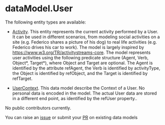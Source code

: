 # dataModel.User


The following entity types are available:
- [Activity](https://github.com/smart-data-models/dataModel.User/blob/master/Activity/README.md). This entity represents the current activity performed by a User. It can be used in different scenarios, from modeling social activities on a site (e.g. Federico shares a picture of his dog) to real life activities (e.g. Federico drives his car to work). The model is largely inspired by https://www.w3.org/TR/activitystreams-core.
The model represents user activities using the following predicate structure (Agent, Verb, Object*, Target*), where Object and Target are optional. The Agent is identified by the attribute refAgent, the Verb is identified by activityType, the Object is identified by refObject, and the Target is identified by refTarget.

- [UserContext](https://github.com/smart-data-models/dataModel.User/blob/master/UserContext/README.md). This data model describe the Context of a User. No personal data is encoded in the model. The actual
User data are stored in a different end point, as identified by the refUser property..



No public contributors currently.

You can raise an [issue](https://github.com/smart-data-models/dataModel.User/issues) or submit your [PR](https://github.com/smart-data-models/dataModel.User/pulls) on existing data models


